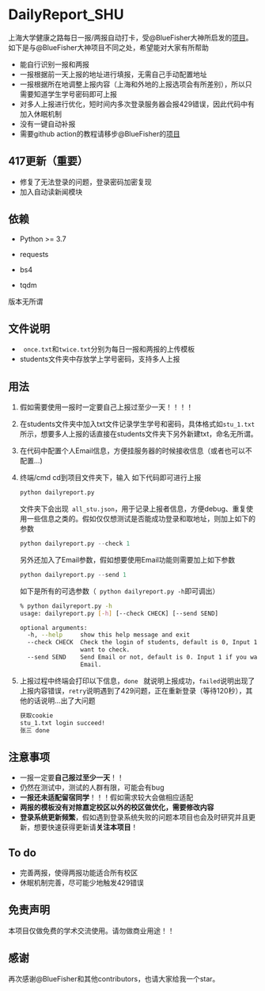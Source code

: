 # DailyReport_SHU

上海大学健康之路每日一报/两报自动打卡，受@BlueFisher大神所启发的[项目](https://github.com/BlueFisher/SHU-selfreport)。如下是与@BlueFisher大神项目不同之处，希望能对大家有所帮助

* 能自行识别一报和两报
* 一报根据前一天上报的地址进行填报，无需自己手动配置地址 
* 一报根据所在地调整上报内容（上海和外地的上报选项会有所差别），所以只需要知道学生学号密码即可上报
* 对多人上报进行优化，短时间内多次登录服务器会报429错误，因此代码中有加入休眠机制
* 没有一键自动补报
* 需要github action的教程请移步@BlueFisher的[项目](https://github.com/BlueFisher/SHU-selfreport)



## 417更新（重要）

* 修复了无法登录的问题，登录密码加密复现
* 加入自动读新闻模块


## 依赖

* Python >= 3.7

* requests
* bs4
* tqdm

版本无所谓



## 文件说明

- ` once.txt`和`twice.txt`分别为每日一报和两报的上传模板
- students文件夹中存放学上学号密码，支持多人上报



## 用法


1. 假如需要使用一报时一定要自己上报过至少一天！！！！

2. 在students文件夹中加入txt文件记录学生学号和密码，具体格式如`stu_1.txt`所示，想要多人上报的话直接在students文件夹下另外新建txt，命名无所谓。

3. 在代码中配置个人Email信息，方便挂服务器的时候接收信息（或者也可以不配置...)

4. 终端/cmd cd到项目文件夹下，输入 如下代码即可进行上报

    ```python
    python dailyreport.py 
    ```

    文件夹下会出现` all_stu.json`，用于记录上报者信息，方便debug、重复使用一些信息之类的。假如仅仅想测试是否能成功登录和取地址，则加上如下的参数

    ```python
    python dailyreport.py --check 1
    ```

    另外还加入了Email参数，假如想要使用Email功能则需要加上如下参数

    ```python
    python dailyreport.py --send 1
    ```

    如下是所有的可选参数（` python dailyreport.py -h`即可调出）

    ```bash
    % python dailyreport.py -h           
    usage: dailyreport.py [-h] [--check CHECK] [--send SEND]
    
    optional arguments:
      -h, --help     show this help message and exit
      --check CHECK  Check the login of students, default is 0, Input 1 if you
                     want to check.
      --send SEND    Send Email or not, default is 0. Input 1 if you want to send
                     Email.
    ```

    

6. 上报过程中终端会打印以下信息，`done ` 就说明上报成功，`failed`说明出现了上报内容错误，`retry`说明遇到了429问题，正在重新登录（等待120秒），其他的话说明...出了大问题

    ``` bash
    获取cookie
    stu_1.txt login succeed!
    张三 done
    ```



## 注意事项

* 一报一定要**自己报过至少一天**！！ 
* 仍然在测试中，测试的人群有限，可能会有bug
* **一报还未适配留宿同学**！！！假如需求较大会做相应适配
* **两报的模板没有对除嘉定校区以外的校区做优化，需要修改内容**
* **登录系统更新频繁**，假如遇到登录系统失败的问题本项目也会及时研究并且更新，想要快速获得更新请**关注本项目**！



## To do

* 完善两报，使得两报功能适合所有校区
* 休眠机制完善，尽可能少地触发429错误



## 免责声明

本项目仅做免费的学术交流使用。请勿做商业用途！！



## 感谢

再次感谢@BlueFisher和其他contributors，也请大家给我一个star。



